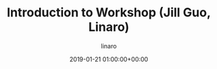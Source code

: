 ---
author: linaro
categories:
- events
- workshop
- arm-hpc-2019
comments: false
event: arm-hpc-2019
date: '2019-01-21 01:00:00+00:00'
slot: 08:55	- 09:00
image:
  featured: true
  path: /assets/images/content/introduction-to-workshop.jpg
layout: resource-post
title: 'Introduction to Workshop (Jill Guo, Linaro)'
speakers:
- biography: '""'
  company: Linaro
  job-title: 
  name: Jill Guo
youtube_video_url: https://www.youtube.com/watch?v=6xdgQPXdrXY&index=2&list=PLKZSArYQptsPLGSEUycUowh9oy8WF_epV&t=0s
amazon_s3_presentation_url: https://static.linaro.org/event-resources/arm-hpc-2019/slides/1.+Introduction+to+workshop+(Jill+Guo%2C+Linaro).pdf
---